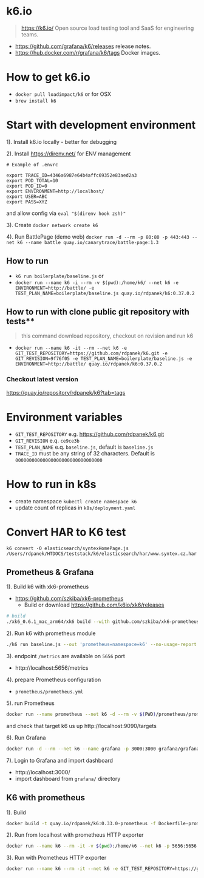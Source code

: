 # k6.io
> https://k6.io/ Open source load testing tool and SaaS for engineering teams.
- https://github.com/grafana/k6/releases release notes.
- https://hub.docker.com/r/grafana/k6/tags Docker images. 

# How to get k6.io
- `docker pull loadimpact/k6` or for OSX
- `brew install k6`

# Start with development environment

1). Install k6.io locally - better for debugging

2). Install https://direnv.net/ for ENV management

```
# Example of .envrc

export TRACE_ID=4346a6987e64b4affc69352e83aed2a3
export POD_TOTAL=10
export POD_ID=0
export ENVIRONMENT=http://localhost/
export USER=ABC
export PASS=XYZ
```
and allow config via `eval "$(direnv hook zsh)"`

3). Create `docker network create k6`

4). Run BattlePage (demo web)
`docker run -d --rm -p 80:80 -p 443:443 --net k6 --name battle quay.io/canarytrace/battle-page:1.3`

## How to run
- `k6 run boilerplate/baseline.js` or
- `docker run --name k6 -i --rm -v $(pwd):/home/k6/ --net k6 -e ENVIRONMENT=http://battle/ -e TEST_PLAN_NAME=boilerplate/baseline.js quay.io/rdpanek/k6:0.37.0.2`

## How to run with clone public git repository with tests**
> this command download repository, checkout on revision and run k6
- `docker run --name k6 -it --rm --net k6 -e GIT_TEST_REPOSITORY=https://github.com/rdpanek/k6.git -e GIT_REVISION=9f76f05 -e TEST_PLAN_NAME=boilerplate/baseline.js -e ENVIRONMENT=http://battle/ quay.io/rdpanek/k6:0.37.0.2`

### Checkout latest version
https://quay.io/repository/rdpanek/k6?tab=tags


# Environment variables

- `GIT_TEST_REPOSITORY` e.g. https://github.com/rdpanek/k6.git
- `GIT_REVISION` e.q. `ce9ce3b`
- `TEST_PLAN_NAME` e.q. `baseline.js`, default is `baseline.js`
- `TRACE_ID` must be any string of 32 characters. Default is `00000000000000000000000000000000`

# How to run in k8s

- create namespace `kubectl create namespace k6`
- update count of replicas in `k8s/deployment.yaml`


# Convert HAR to K6 test
`k6 convert -O elasticsearch/syntexHomePage.js /Users/rdpanek/HTDOCS/teststack/k6/elasticsearch/har/www.syntex.cz.har`



## Prometheus & Grafana

1). Build k6 with xk6-prometheus

- https://github.com/szkiba/xk6-prometheus
  - Build or download https://github.com/k6io/xk6/releases

```bash
# build
./xk6_0.6.1_mac_arm64/xk6 build --with github.com/szkiba/xk6-prometheus@latest
```

2). Run k6 with prometheus module

```bash
./k6 run baseline.js --out 'prometheus=namespace=k6' --no-usage-report
```

3). endpoint `/metrics` are available on `5656` port

- http://localhost:5656/metrics

4). prepare Prometheus configuration

- `prometheus/prometheus.yml`

5). run Prometheus

```bash
docker run --name prometheus --net k6 -d --rm -v $(PWD)/prometheus/prometheus.yml:/etc/prometheus/prometheus.yml -p 9090:9090 prom/prometheus
```

and check that target k6 us up http://localhost:9090/targets

6). Run Grafana

```bash
docker run -d --rm --net k6 --name grafana -p 3000:3000 grafana/grafana
```

7). Login to Grafana and import dashboard

- http://localhost:3000/
- import dashboard from `grafana/` directory

## K6 with prometheus

1). Build
```bash
docker build -t quay.io/rdpanek/k6:0.33.0-prometheus -f Dockerfile-prometheus .
```

2). Run from localhost with prometheus HTTP exporter

```bash
docker run --name k6 --rm -it -v $(pwd):/home/k6 --net k6 -p 5656:5656 -e TEST_PLAN_NAME=baseline.js quay.io/rdpanek/k6:0.37.0.3-prometheus
```

3). Run with Prometheus HTTP exporter
```bash
docker run --name k6 --rm -it --net k6 -e GIT_TEST_REPOSITORY=https://github.com/rdpanek/k6.git -e GIT_REVISION=64cd2431df27af82ddd6a0b07c59e1d0ea599b73 -p 5656:5656 quay.io/rdpanek/k6:0.33.0-prometheus
```